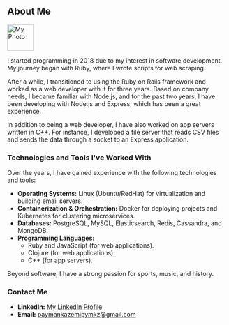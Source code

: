 ## About Me

<img src="https://avatars.githubusercontent.com/paymaan73" alt="My Photo" width="60" height="60" style="border-radius: 90;">


I started programming in 2018 due to my interest in software development. My journey began with Ruby, where I wrote scripts for web scraping. 

After a while, I transitioned to using the Ruby on Rails framework and worked as a web developer with it for three years. Based on company needs, I became familiar with Node.js, and for the past two years, I have been developing with Node.js and Express, which has been a great experience.

In addition to being a web developer, I have also worked on app servers written in C++. For instance, I developed a file server that reads CSV files and sends the data through a socket to an Express application.

### Technologies and Tools I've Worked With

Over the years, I have gained experience with the following technologies and tools:

- **Operating Systems:** Linux (Ubuntu/RedHat) for virtualization and building email servers.
- **Containerization & Orchestration:** Docker for deploying projects and Kubernetes for clustering microservices.
- **Databases:** PostgreSQL, MySQL, Elasticsearch, Redis, Cassandra, and MongoDB.
- **Programming Languages:**  
  - Ruby and JavaScript (for web applications).  
  - Clojure (for web applications).  
  - C++ (for app servers).  

Beyond software, I have a strong passion for sports, music, and history.

### Contact Me

- **LinkedIn:** [My LinkedIn Profile](https://www.linkedin.com/in/paymaan-kazemi-610458204/)  
- **Email:** [paymankazemipymkz@gmail.com](paymankazemipymkz@gmail.com)
